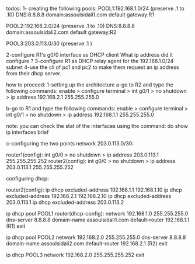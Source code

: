 todos:
1- creating the following pools:
POOL1:192.168.1.0/24  (preserve .1 to .10)
  DNS:8.8.8.8
  domain:assoulsidali1.com
  default gateway:R1

POOL2:192.168.2.0/24  (preserve .1 to .10)
  DNS:8.8.8.8
  domain:assoulsidali2.com
  default gateway:R2
  
POOL3:203.0.113.0/30  (preserve .1 )

2-configure R1's g0/0 interface as DHCP client What ip address did it configure ?
3-configure R1 as DHCP relay agent for the 192.168.1.0/24 subnet
4-use the cli of pc1 and pc2 to make them request an ip address from their dhcp server.



how to proceed:
1-setting up the architecture
a-go to R2 and type the following commands:
enable > configure terminal > int g0/1 > no shutdown > ip address 192.168.2.1 255.255.255.0

b-go to R1 and type the following commands:
enable > configure terminal > int g0/1 > no shutdown > ip address 192.168.1.1 255.255.255.0

note: you can check the stat of the interfaces using the command: do show ip interfaces brief


c-configuring the two points network 203.0.113.0/30:

router1(config):
int g0/0 > no shutdown > ip address 203.0.113.1 255.255.255.252
router2(config):
int g0/0 > no shutdown > ip address 203.0.113.1 255.255.255.252


configuring dhcp:

router2(config):
ip dhcp excluded-address 192.168.1.1 192.168.1.10
ip dhcp excluded-address 192.168.2.1 192.168.2.10
ip dhcp excluded-address 203.0.113.1
ip dhcp excluded-address 203.0.113.2

ip dhcp pool POOL1
router(dhcp-config):
network 192.168.1.0 255.255.255.0
dns-server 8.8.8.8
domain-name assoulsidali1.com
default-router 192.168.1.1 (R1)
exit

ip dhcp pool POOL2
network 192.168.2.0 255.255.255.0
dns-server 8.8.8.8
domain-name assoulsidali2.com
default-router 192.168.2.1 (R2)
exit

ip dhcp POOL3 
network 192.168.2.0 255.255.255.252
exit



